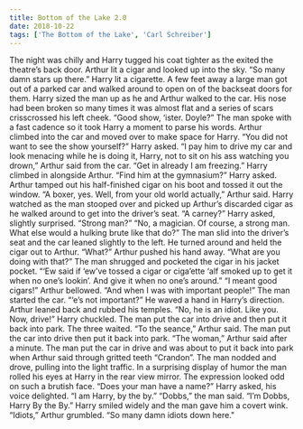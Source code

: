 ```yaml
---
title: Bottom of the Lake 2.0
date: 2018-10-22
tags: ['The Bottom of the Lake', 'Carl Schreiber']
---
```


The night was chilly and Harry tugged his coat tighter as the exited the theatre’s back door. Arthur lit a cigar and looked up into the sky. “So many damn stars up there.” Harry lit a cigarette. A few feet away a large man got out of a parked car and walked around to open on of the backseat doors for them. Harry sized the man up as he and Arthur walked to the car. His nose had been broken so many times it was almost flat and a series of scars crisscrossed his left cheek. “Good show, ‘ister. Doyle?” The man spoke with a fast cadence so it took Harry a moment to parse his words. Arthur climbed into the car and moved over to make space for Harry. “You did not want to see the show yourself?” Harry asked. “I pay him to drive my car and look menacing while he is doing it, Harry, not to sit on his ass watching you drown,” Arthur said from the car. “Get in already I am freezing.” Harry climbed in alongside Arthur. “Find him at the gymnasium?” Harry asked. Arthur tamped out his half-finished cigar on his boot and tossed it out the window. “A boxer, yes. Well, from your old world actually,” Arthur said. Harry watched as the man stooped over and picked up Arthur’s discarded cigar as he walked around to get into the driver’s seat. “A carney?” Harry asked, slightly surprised. “Strong man?” “No, a magician. Of course, a strong man. What else would a hulking brute like that do?” The man slid into the driver’s seat and the car leaned slightly to the left. He turned around and held the cigar out to Arthur. “What?” Arthur pushed his hand away. “What are you doing with that?” The man shrugged and pocketed the cigar in his jacket pocket. “‘Ew said if ‘ew’ve tossed a cigar or ciga’ette ‘alf smoked up to get it when no one’s lookin’. And give it when no one’s around.” “I meant good cigars!” Arthur bellowed. “And when I was with important people!” The man started the car. “‘e’s not important?” He waved a hand in Harry’s direction. Arthur leaned back and rubbed his temples. “No, he is an idiot. Like you. Now, drive!” Harry chuckled. The man put the car into drive and then put it back into park. The three waited. “To the seance,” Arthur said. The man put the car into drive then put it back into park. “The woman,” Arthur said after a minute. The man put the car in drive and was about to put it back into park when Arthur said through gritted teeth “Crandon”. The man nodded and drove, pulling into the light traffic. In a surprising display of humor the man rolled his eyes at Harry in the rear view mirror. The expression looked odd on such a brutish face. “Does your man have a name?” Harry asked, his voice delighted. “I am Harry, by the by.” “Dobbs,” the man said. “I’m Dobbs, Harry By the By.” Harry smiled widely and the man gave him a covert wink. “Idiots,” Arthur grumbled. “So many damn idiots down here."
